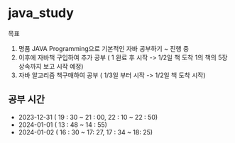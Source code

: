 # java_study

목표

1. 명품 JAVA Programming으로 기본적인 자바 공부하기 ~ 진행 중
2. 이후에 자바책 구입하여 추가 공부 ( 1 완료 후 시작 -> 1/2일 책 도착 1의 책의 5장 상속까지 보고 시작 예정)
3. 자바 알고리즘 책구매하여 공부 ( 1/3일 부터 시작 -> 1/2일 책 도착 시작)

## 공부 시간

- 2023-12-31 ( 19 : 30 ~ 21 : 00, 22 : 10 ~ 22 : 50)
- 2024-01-01 ( 13 : 48 ~ 14 : 55)
- 2024-01-02 ( 16 : 30 ~ 17: 27, 17 : 34 ~ 18: 25)
